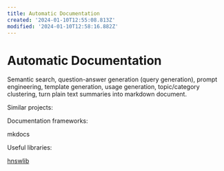 ```yaml
---
title: Automatic Documentation
created: '2024-01-10T12:55:08.813Z'
modified: '2024-01-10T12:58:16.882Z'
---
```


# Automatic Documentation

Semantic search, question-answer generation (query generation), prompt engineering, template generation, usage generation, topic/category clustering, turn plain text summaries into markdown document.

Similar projects:



Documentation frameworks:

mkdocs

Useful libraries:

[hnswlib](https://github.com/nmslib/hnswlib)

